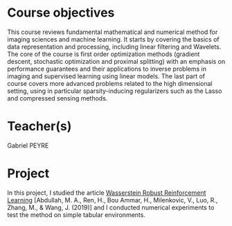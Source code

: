 # Course objectives
This course reviews fundamental mathematical and numerical method for imaging sciences and machine learning. It starts by covering the basics of data representation and processing, including linear filtering and Wavelets. The core of the course is first order optimization methods (gradient descent, stochastic optimization and proximal splitting) with an emphasis on performance guarantees and their applications to inverse problems in imaging and supervised learning using linear models.
The last part of course covers more advanced problems related to the high dimensional setting, using in particular sparsity-inducing regularizers such as the Lasso and compressed sensing methods.

# Teacher(s)
Gabriel PEYRE

# Project

In this project, I studied the article [Wasserstein Robust Reinforcement Learning](https://arxiv.org/abs/1907.13196) [Abdullah, M. A., Ren, H., Bou Ammar, H., Milenkovic, V., Luo, R., Zhang, M., & Wang, J. (2019)] and I conducted numerical experiments to test the method on simple tabular environments.
